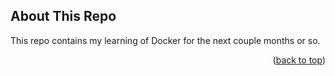 <a name="readme-top"></a>

<!-- ABOUT THE PROJECT -->
## About This Repo

This repo contains my learning of Docker for the next couple months or so.

<p align="right">(<a href="#readme-top">back to top</a>)</p>